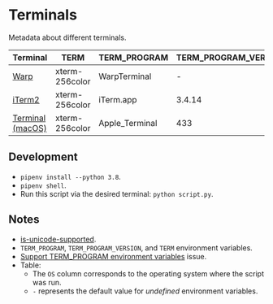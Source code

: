 # Terminals

Metadata about different terminals.

| Terminal                                                                 | TERM           | TERM_PROGRAM   | TERM_PROGRAM_VERSION | OS            |
| ------------------------------------------------------------------------ | -------------- | -------------- | -------------------- | ------------- |
| [Warp](https://www.warp.dev/)                                            | xterm-256color | WarpTerminal   | -                    | macOS-10.15.7 |
| [iTerm2](https://iterm2.com/)                                            | xterm-256color | iTerm.app      | 3.4.14               | macOS-10.15.7 |
| [Terminal (macOS)](https://support.apple.com/guide/terminal/welcome/mac) | xterm-256color | Apple_Terminal | 433                  | macOS-10.15.7 |

## Development

- `pipenv install --python 3.8`.
- `pipenv shell`.
- Run this script via the desired terminal: `python script.py`.

## Notes

- [is-unicode-supported](https://github.com/sindresorhus/is-unicode-supported).
- `TERM_PROGRAM`, `TERM_PROGRAM_VERSION`, and `TERM` environment variables.
- [Support TERM_PROGRAM environment variables](https://github.com/mintty/mintty/issues/776) issue.
- Table:
  - The `OS` column corresponds to the operating system where the script was run.
  - `-` represents the default value for _undefined_ environment variables.
